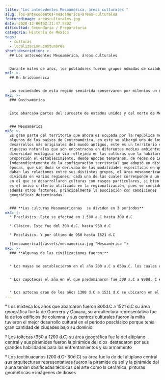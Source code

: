 ```yaml
---
title: "Los antecedentes Mesoamérica, áreas culturales "
slug: los-antecedentes-mesoamerica-areas-culturales
featuredimage: areasculturales.jpg
date: 2020-12-06T02:31:47.580Z
dificultad: Secundaria / Preparatoria
categoria: Historia de México
tags:
  - culturas
  - localizacion.costumbres
short-description: >-
  ## Los antecedentes Mesoamérica, áreas culturales


  Durante miles de años, los pobladores fueron grupos nómadas de cazadores-recolectores. A la larga, en ciertas regiones se dieron las condiciones para la adopción de la agricultura como medio principal de subsistencia
mk1: >-
  ## En Aridoamérica 


  Las sociedades de esta región semiárida conservaron por milenios un modo de vida nómada y una subsistencia basada en la caza-recolección. La permanencia de esos grupos debe verse como una exitosa adaptación y sobrevivencia ante un medio especialmente difícil. Para ello contaban con un instrumental básico pero de probada eficacia, lo que en sí mismo constituye un notable logro cultural.
mk2: >-
  ### Oasisamérica 


  Este abarcaba partes del suroeste de estados unidos y del norte de México, era habitada por algunos grupos sedentarios agrícolas que se manifestaban por la posesión de culturas complejas. Este incluye tres grandes culturas: anasazi, Hohokam Y mogollón, mogollón fue la que se extendió sobre el norte de México ya que este está relacionado como el sitio de oasisamerica mas importante como lo que es las Casas Grandes o Paquimé


  ### Mesoamérica
mk3: >-
  Es gran parte del territorio que ahora es ocupada por la república mexicana y
  algunos de los países de Centroamérica, en este se albergó uno de los
  desarrollos más originales del mundo antiguo, este es un territorio con muchas
  riquezas naturales que son encontradas en diferentes medios ambientes, esa
  diversidad ecológica se vio reflejada en las culturas que la habitaron y
  proporción el establecimiento, desde épocas tempranas, de redes de intercambio
  Independientemente de la configuración territorial que adoptó en distintas
  épocas, que sin duda se derivaba de las modalidades específicas en que se
  daban las relaciones entre sus distintos grupos, el área mesoamericana ha sido
  dividida en varias regiones, cada una de las cuales corresponde a un espacio
  en el que se desarrollaron culturas con rasgos particulares, si bien éste no
  es el único criterio utilizado en la regionalización, pues se consideran
  además otros factores, principalmente la asociación con condiciones
  geográficas determinadas.


  ### **Las culturas Mesoamericanas  se dividen en 3 periodos**
mk4: |-
  ° Preclásico. Este se efectuó en 1.500 a.C hasta 300 d.C 

  ° Clásico. Este fue del 300 d.C. hasta 950 d.C

  ° Posclásico. Y por último de 950 hasta 1521 d.C 

  ![mesoamerica](/assets/mesoamerica.jpg "Mesoamérica ")
mk5: >-
  ### **Algunas de las civilizaciones fueron:**


  ° Los mayas se establecieron en el año 200 a.C a 650a.C. los cuales abarcaron en los estados de Chiapas, Campeche y Tabasco, Belice, Guatemala y Honduras  estos fueron los que dieron un gran paso a los conocimientos de matemáticas, astrología y escritura unas de sus aportaciones culturales fueron el calendario maya, el arco maya y la numeración Vigesimal  


  ° Los zapotecas el año en el que predominaron fue 300 a.C a 800d. C estaban ubicados en el valle de Oaxaca, Belice, Guatemala y honduras cultivaban, el maíz como los frijoles 


  ° Los aztecas eran de los años 1300 d.C a 1521 d.C se ubicaron en el valle de México. Una de sus arquitecturas representantes fueron centros culturales de Tenochtitlan, los dioses representativos Huitzilopochtli, el calendario de sol, su arquitectura representativa es el Templo Mayor   estos desarrollaron algunos de los grandes palacios, templos y mercados. Se expandieron gracias a guerras
---
```



° Los mixteca los años que abarcaron fueron 800d.C a 1521 d.C su área geográfica fue la de Guerrero y Oaxaca, su arquitectura representativa fue la de los edificios de columna y sus centros culturales fueron la milta tuvieron el mejor desarrollo cultural en el periodo posclásico porque tenía gran cantidad de ciudades bajo su dominio

° Los toltecas (950 a 1200 d.C) su área geográfica fue la del altiplano central y sus pirámides fueron la pirámide del dios  destacaron por sus grandes habilidades para los enfrentamientos y su armamento 

° Los teotihuacanos (200 d.C- 60d.C) su área fue la de del altiplano central sus arquitecturas representativas fueron la pirámide de sol y la pirámide del aluna tenían dosificadas técnicas del arte como la cerámica, pinturas geométricas e imágenes de dioses